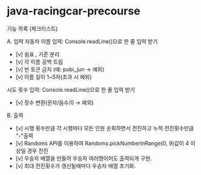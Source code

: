 # java-racingcar-precourse
기능 목록 (체크리스트)

A. 입력
 자동차 이름 입력: Console.readLine()으로 한 줄 입력 받기
- [v] 쉼표 , 기준 분리
- [v] 각 이름 공백 트림
- [v] 빈 토큰 금지 (예: pobi,,jun → 예외)
- [v] 이름 길이 1~5자(초과 시 예외)

 시도 횟수 입력: Console.readLine()으로 한 줄 입력 받기
- [v] 정수 변환(문자/음수/0 → 예외)


B. 출력
- [v] 시행 횟수만큼 각 시행마다 모든 인원 순회하면서 전진하고 누적 전진횟수만큼 "-"출력
- [v] Randoms API를 이용하여 Randoms.pickNumberInRange(0, 9)값이 4 이상일 경우 전진
- [v] 우승자 배열을 만들어 우승자 여러명이어도 출력되게 구현. 
- [v] 최대 전진횟수가 갱신될때마다 우승자 배열 초기화.


